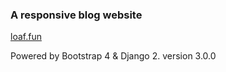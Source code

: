 ### A responsive blog website
[loaf.fun](http://loaf.fun)

Powered by Bootstrap 4 & Django 2.
version 3.0.0


